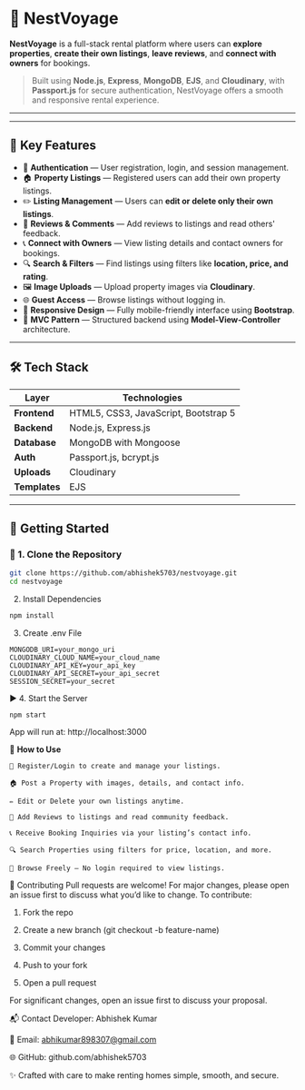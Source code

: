 # 🏡 **NestVoyage**

**NestVoyage** is a full-stack rental platform where users can **explore properties**, **create their own listings**, **leave reviews**, and **connect with owners** for bookings.

> Built using **Node.js**, **Express**, **MongoDB**, **EJS**, and **Cloudinary**, with **Passport.js** for secure authentication, NestVoyage offers a smooth and responsive rental experience.

---

---

## 🌟 **Key Features**

- 🔐 **Authentication** — User registration, login, and session management.  
- 🏠 **Property Listings** — Registered users can add their own property listings.
- ✏️ **Listing Management** — Users can **edit or delete only their own listings**.
- 💬 **Reviews & Comments** — Add reviews to listings and read others' feedback.
- 📞 **Connect with Owners** — View listing details and contact owners for bookings.
- 🔍 **Search & Filters** — Find listings using filters like **location, price, and rating**.
- 🖼️ **Image Uploads** — Upload property images via **Cloudinary**.
- 🌐 **Guest Access** — Browse listings without logging in.
- 📱 **Responsive Design** — Fully mobile-friendly interface using **Bootstrap**.
- 🧠 **MVC Pattern** — Structured backend using **Model-View-Controller** architecture.

---

## 🛠️ **Tech Stack**

| Layer        | Technologies                                |
|--------------|---------------------------------------------|
| **Frontend** | HTML5, CSS3, JavaScript, Bootstrap 5        |
| **Backend**  | Node.js, Express.js                         |
| **Database** | MongoDB with Mongoose                       |
| **Auth**     | Passport.js, bcrypt.js                      |
| **Uploads**  | Cloudinary                                  |
| **Templates**| EJS                                         |

---


## 🚀 **Getting Started**

### 🔧 1. Clone the Repository

```bash
git clone https://github.com/abhishek5703/nestvoyage.git
cd nestvoyage
```

 2. Install Dependencies
 ```bash
npm install
```
3. Create .env File
```
MONGODB_URI=your_mongo_uri
CLOUDINARY_CLOUD_NAME=your_cloud_name
CLOUDINARY_API_KEY=your_api_key
CLOUDINARY_API_SECRET=your_api_secret
SESSION_SECRET=your_secret
```
▶️ 4. Start the Server
```
npm start
```
App will run at: http://localhost:3000

🧪 **How to Use**
```
📝 Register/Login to create and manage your listings.

🏠 Post a Property with images, details, and contact info.

✏️ Edit or Delete your own listings anytime.

💬 Add Reviews to listings and read community feedback.

📞 Receive Booking Inquiries via your listing’s contact info.

🔍 Search Properties using filters for price, location, and more.

👀 Browse Freely — No login required to view listings.
```

🤝 Contributing
Pull requests are welcome!
For major changes, please open an issue first to discuss what you’d like to change.
To contribute:

1. Fork the repo

2. Create a new branch (git checkout -b feature-name)

3. Commit your changes

4. Push to your fork

5. Open a pull request

For significant changes, open an issue first to discuss your proposal.

📬 Contact
 Developer: Abhishek Kumar

📧 Email: abhikumar898307@gmail.com

🌐 GitHub: github.com/abhishek5703

✨ Crafted with care to make renting homes simple, smooth, and secure.
